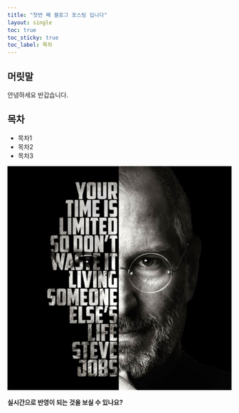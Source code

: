 ```yaml
---
title: "첫번 째 블로그 포스팅 입니다"
layout: single
toc: true
toc_sticky: true
toc_label: 목차
---
```


## 머릿말

안녕하세요 반갑습니다.

## 목차

- 목차1
- 목차2
- 목차3

![stevejobs](../images/2023-09-26-first/stevejobs.jpg)

**실시간으로 반영이 되는 것을 보실 수 있나요?**
